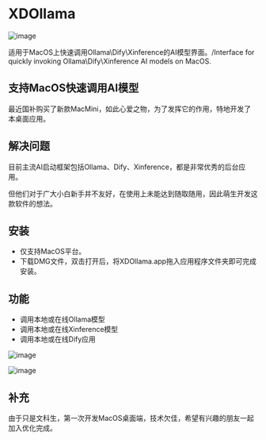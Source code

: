 # XDOllama

![image](https://github.com/user-attachments/assets/18bfc8c7-8941-43a4-9afa-5a45f2139a04)

适用于MacOS上快速调用Ollama\Dify\Xinference的AI模型界面。/Interface for quickly invoking Ollama\Dify\Xinference AI models on MacOS.

## 支持MacOS快速调用AI模型

最近国补购买了新款MacMini，如此心爱之物，为了发挥它的作用，特地开发了本桌面应用。

## 解决问题

目前主流AI启动框架包括Ollama、Dify、Xinference，都是非常优秀的后台应用。

但他们对于广大小白新手并不友好，在使用上未能达到随取随用，因此萌生开发这款软件的想法。

## 安装
- 仅支持MacOS平台。
- 下载DMG文件，双击打开后，将XDOllama.app拖入应用程序文件夹即可完成安装。

## 功能
- 调用本地或在线Ollama模型
- 调用本地或在线Xinference模型
- 调用本地或在线Dify应用

![image](https://github.com/user-attachments/assets/19ff7b4d-1080-4c12-90ff-4ed90d5e8b62)

![image](https://github.com/user-attachments/assets/86bd3bad-6c44-4987-a9aa-38a9a9e17c93)

## 补充
由于只是文科生，第一次开发MacOS桌面端，技术欠佳，希望有兴趣的朋友一起加入优化完成。
